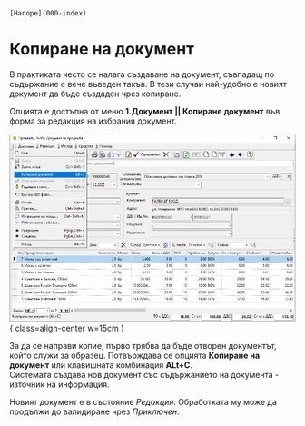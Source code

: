 ```{only} html
[Нагоре](000-index)
```

# **Копиране на документ**

В практиката често се налага създаване на документ, съвпадащ по съдържание с вече въведен такъв. В тези случаи най-удобно е новият документ да бъде създаден чрез копиране.  

Опцията е достъпна от меню **1.Документ || Копиране документ** във форма за редакция на избрания документ.  

![](902-copy-doc1.png){ class=align-center w=15cm }

За да се направи копие, първо трябва да бъде отворен документът, който служи за образец. Потвърждава се опцията **Копиране на документ** или клавишната комбинация **ALt+C**.  
Системата създава нов документ със съдържанието на документа - източник на информация.  

Новият документ е в състояние *Редакция*. Обработката му може да продължи до валидиране чрез *Приключен*.  
